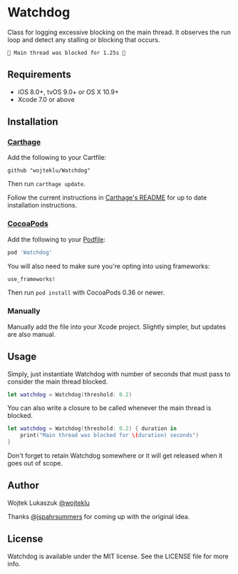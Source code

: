 # Watchdog
Class for logging excessive blocking on the main thread. It observes the run loop and detect any stalling or blocking that occurs.

```
👮 Main thread was blocked for 1.25s 👮
```
## Requirements

* iOS 8.0+, tvOS 9.0+ or OS X 10.9+
* Xcode 7.0 or above

## Installation

### [Carthage]

[Carthage]: https://github.com/Carthage/Carthage

Add the following to your Cartfile:

```
github "wojteklu/Watchdog"
```

Then run `carthage update`.

Follow the current instructions in [Carthage's README][carthage-installation]
for up to date installation instructions.

[carthage-installation]: https://github.com/Carthage/Carthage#adding-frameworks-to-an-application

### [CocoaPods]

[CocoaPods]: http://cocoapods.org

Add the following to your [Podfile](http://guides.cocoapods.org/using/the-podfile.html):

```ruby
pod 'Watchdog'
```

You will also need to make sure you're opting into using frameworks:

```ruby
use_frameworks!
```

Then run `pod install` with CocoaPods 0.36 or newer.

### Manually

Manually add the file into your Xcode project. Slightly simpler, but updates are also manual.

## Usage

Simply, just instantiate Watchdog with number of seconds that must pass to consider the main thread blocked.

```Swift
let watchdog = Watchdog(threshold: 0.2)
```

You can also write a closure to be called whenever the main thread is blocked.

```Swift
let watchdog = Watchdog(threshold: 0.2) { duration in
	print("Main thread was blocked for \(duration) seconds")
}
```
Don't forget to retain Watchdog somewhere or it will get released when it goes out of scope.

## Author

Wojtek Lukaszuk [@wojteklu](http://twitter.com/wojteklu)

Thanks [@jspahrsummers](https://twitter.com/jspahrsummers) for coming up with the original idea.

## License

Watchdog is available under the MIT license. See the LICENSE file for more info.
